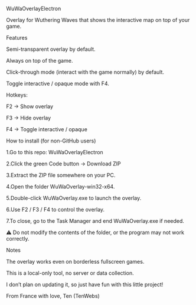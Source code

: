 WuWaOverlayElectron

Overlay for Wuthering Waves that shows the interactive map on top of your game.

Features

Semi-transparent overlay by default.

Always on top of the game.

Click-through mode (interact with the game normally) by default.

Toggle interactive / opaque mode with F4.

Hotkeys:

F2 → Show overlay

F3 → Hide overlay

F4 → Toggle interactive / opaque

How to install (for non-GitHub users)

1.Go to this repo: WuWaOverlayElectron

2.Click the green Code button → Download ZIP

3.Extract the ZIP file somewhere on your PC.

4.Open the folder WuWaOverlay-win32-x64.

5.Double-click WuWaOverlay.exe to launch the overlay.

6.Use F2 / F3 / F4 to control the overlay.

7.To close, go to the Task Manager and end WuWaOverlay.exe if needed.

⚠️ Do not modify the contents of the folder, or the program may not work correctly.

Notes

The overlay works even on borderless fullscreen games.

This is a local-only tool, no server or data collection.

I don’t plan on updating it, so just have fun with this little project!

From France with love,
Ten (TenWebs)
